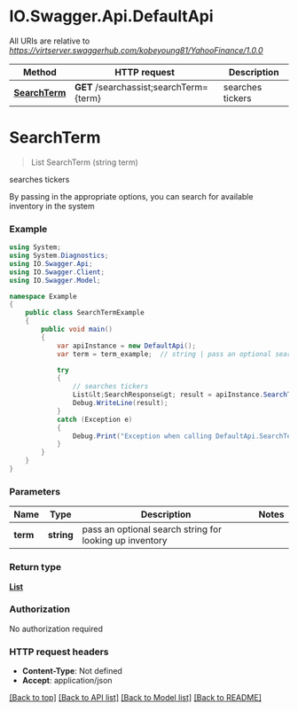 # IO.Swagger.Api.DefaultApi

All URIs are relative to *https://virtserver.swaggerhub.com/kobeyoung81/YahooFinance/1.0.0*

Method | HTTP request | Description
------------- | ------------- | -------------
[**SearchTerm**](DefaultApi.md#searchterm) | **GET** /searchassist;searchTerm&#x3D;{term} | searches tickers

<a name="searchterm"></a>
# **SearchTerm**
> List<SearchResponse> SearchTerm (string term)

searches tickers

By passing in the appropriate options, you can search for available inventory in the system 

### Example
```csharp
using System;
using System.Diagnostics;
using IO.Swagger.Api;
using IO.Swagger.Client;
using IO.Swagger.Model;

namespace Example
{
    public class SearchTermExample
    {
        public void main()
        {
            var apiInstance = new DefaultApi();
            var term = term_example;  // string | pass an optional search string for looking up inventory

            try
            {
                // searches tickers
                List&lt;SearchResponse&gt; result = apiInstance.SearchTerm(term);
                Debug.WriteLine(result);
            }
            catch (Exception e)
            {
                Debug.Print("Exception when calling DefaultApi.SearchTerm: " + e.Message );
            }
        }
    }
}
```

### Parameters

Name | Type | Description  | Notes
------------- | ------------- | ------------- | -------------
 **term** | **string**| pass an optional search string for looking up inventory | 

### Return type

[**List<SearchResponse>**](SearchResponse.md)

### Authorization

No authorization required

### HTTP request headers

 - **Content-Type**: Not defined
 - **Accept**: application/json

[[Back to top]](#) [[Back to API list]](../README.md#documentation-for-api-endpoints) [[Back to Model list]](../README.md#documentation-for-models) [[Back to README]](../README.md)
